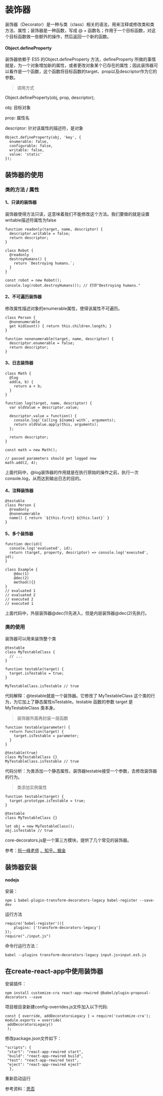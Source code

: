# 装饰器

装饰器（Decorator）是一种与类（class）相关的语法，用来注释或修改类和类方法、属性；装饰器是一种函数，写成 @ + 函数名；作用于一个目标函数，对这个目标函数做一些额外的操作，然后返回一个新的函数。

#### Object.defineProperty

装饰器依赖于 ES5 的Object.defineProperty 方法，defineProperty 所做的事情就是，为一个对象增加新的属性，或者更改对象某个已存在的属性；因此装饰器可以看作是一个函数，这个函数将目标函数的target、prop以及descriptor作为它的参数。

> 调用方式

Object.defineProperty(obj, prop, descriptor);

obj: 目标对象

prop: 属性名

descriptor: 针对该属性的描述符，是对象

```
Object.defineProperty(obj, 'key', {
  enumerable: false,
  configurable: false,
  writable: false,
  value: 'static'
});
```

## 装饰器的使用

### 类的方法 / 属性

#### 1、只读的装饰器
装饰器使得方法只读，这意味着我们不能修改这个方法。我们要做的就是设置writable描述符属性为false

```
function readonly(target, name, descriptor) {
  descriptor.writable = false;
  return descriptor;
}

class Robot {
  @readonly
  destroyHumans() {
    return `Destroying humans.`;
  }
}

const robot = new Robot();
console.log(robot.destroyHumans()); // 打印"Destroying humans."
```

#### 2、不可遍历装饰器
修改属性描述对象的enumerable属性，使得该属性不可遍历。
```
class Person {
  @nonenumerable
  get kidCount() { return this.children.length; }
}

function nonenumerable(target, name, descriptor) {
  descriptor.enumerable = false;
  return descriptor;
}
```
#### 3、日志装饰器
```
class Math {
  @log
  add(a, b) {
    return a + b;
  }
}

function log(target, name, descriptor) {
  var oldValue = descriptor.value;

  descriptor.value = function() {
    console.log(`Calling ${name} with`, arguments);
    return oldValue.apply(this, arguments);
  };

  return descriptor;
}

const math = new Math();

// passed parameters should get logged now
math.add(2, 4);
```
上面代码中，@log装饰器的作用就是在执行原始的操作之前，执行一次console.log，从而达到输出日志的目的。

#### 4、注释装饰器
```
@testable
class Person {
  @readonly
  @nonenumerable
  name() { return `${this.first} ${this.last}` }
}
```

#### 5、多个装饰器
```
function dec(id){
  console.log('evaluated', id);
  return (target, property, descriptor) => console.log('executed', id);
}

class Example {
    @dec(1)
    @dec(2)
    method(){}
}
// evaluated 1
// evaluated 2
// executed 2
// executed 1
```
上面代码中，外层装饰器@dec(1)先进入，但是内层装饰器@dec(2)先执行。

### 类的使用
装饰器可以用来装饰整个类

```
@testable
class MyTestableClass {
  // ...
}

function testable(target) {
  target.isTestable = true;
}

MyTestableClass.isTestable // true
```

代码解释：@testable就是一个装饰器。它修改了 MyTestableClass 这个类的行为，为它加上了静态属性isTestable。testable 函数的参数 target 是 MyTestableClass 类本身。

> 装饰器外面再封装一层函数
```
function testable(parameter) {
  return function(target) {
    target.isTestable = parameter;
  }
}

@testable(true)
class MyTestableClass {}
MyTestableClass.isTestable // true
```
代码分析：为类添加一个静态属性，装饰器testable接受一个参数，去修改装饰器的行为。

> 类添加实例属性
```
function testable(target) {
  target.prototype.isTestable = true;
}

@testable
class MyTestableClass {}

let obj = new MyTestableClass();
obj.isTestable // true
```
core-decorators.js是一个第三方模块，提供了几个常见的装饰器。

参考：<a href='http://es6.ruanyifeng.com/#docs/decorator'>阮一峰老师</a>
<a href='https://zhuanlan.zhihu.com/p/26761381'>、知乎</a><a href='https://juejin.im/post/59f1c484f265da431c6f8940'>、掘金</a>

## 装饰器安装

#### nodejs

安装：
```
npm i babel-plugin-transform-decorators-legacy babel-register --save-dev
```
运行方法
```
require('babel-register')({
    plugins: ['transform-decorators-legacy']
});
require("./input.js")
```
命令行运行方法：
```
babel --plugins transform-decorators-legacy input.js>input.es5.js
```

## 在create-react-app中使用装饰器

安装插件：
```
npm install customize-cra react-app-rewired @babel/plugin-proposal-decorators --save
```

项目根目录新建config-overrides.js文件加入以下代码:
```
const { override, addDecoratorsLegacy } = require('customize-cra');
module.exports = override(
 addDecoratorsLegacy()
 );
```

修改package.json文件如下：
```
"scripts": {
 "start": "react-app-rewired start",
 "build": "react-app-rewired build",
 "test": "react-app-rewired test",
 "eject": "react-app-rewired eject"
  },
```
重新启动运行

参考资料：<a href='https://segmentfault.com/q/1010000010491983'>思否</a>